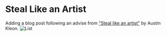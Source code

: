 # Steal Like an Artist

Adding a blog post following an advise from ["Steal like an artist"](https://austinkleon.com/steal/) by Austin Kleon.
![List](/img/artist.jpg)

